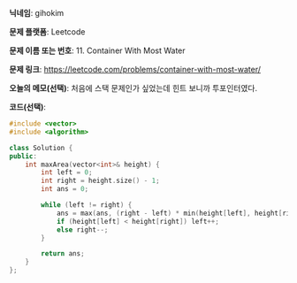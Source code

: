**닉네임**: gihokim

**문제 플랫폼**: Leetcode

**문제 이름 또는 번호**: 11. Container With Most Water

**문제 링크**: https://leetcode.com/problems/container-with-most-water/

**오늘의 메모(선택)**: 처음에 스택 문제인가 싶었는데 힌트 보니까 투포인터였다.

**코드(선택)**:

```c++
#include <vector>
#include <algorithm>

class Solution {
public:
    int maxArea(vector<int>& height) {
        int left = 0;
        int right = height.size() - 1;
        int ans = 0;

        while (left != right) {
            ans = max(ans, (right - left) * min(height[left], height[right]));
            if (height[left] < height[right]) left++;
            else right--;
        }

        return ans;
    }
};
```
